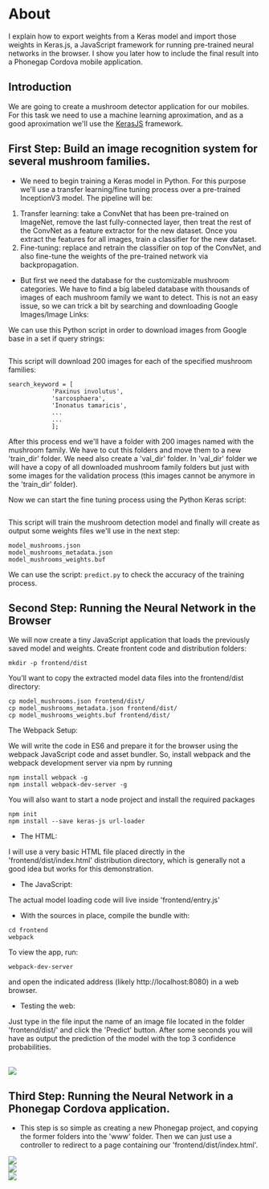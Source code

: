 About
=====

I explain how to export weights from a Keras model and import those weights in Keras.js, a JavaScript framework for running pre-trained neural networks in the browser. I show you later how to include the final result into a Phonegap Cordova mobile application. 

Introduction
-----------

We are going to create a mushroom detector application for our mobiles. For this task we need to use a machine learning aproximation, and as a good aproximation we'll use the [KerasJS](https://github.com/transcranial/keras-js) framework.

First Step: Build an image recognition system for several mushroom families.
-----------

- We need to begin training a Keras model in Python. For this purpose we'll use a transfer learning/fine tuning process over a pre-trained InceptionV3 model. The pipeline will be:

1. Transfer learning: take a ConvNet that has been pre-trained on ImageNet, remove the last fully-connected layer, then treat the rest of the ConvNet as a feature extractor for the new dataset. Once you extract the features for all images, train a classifier for the new dataset.
2. Fine-tuning: replace and retrain the classifier on top of the ConvNet, and also fine-tune the weights of the pre-trained network via backpropagation.

- But first we need the database for the customizable mushroom categories. We have to find a big labeled database with thousands of images of each mushroom family we want to detect. This is not an easy issue, so we can trick a bit by searching and downloading Google Images/Image Links:

We can use this Python script in order to download images from Google base in a set if query strings:

```google-images-download.py
``` 

This script will download 200 images for each of the specified mushroom families:

```
search_keyword = [
            'Paxinus involutus',
            'sarcosphaera',
            'Inonatus tamaricis',
			...
			...
			];
```

After this process end we'll have a folder with 200 images named with the mushroom family. We have to cut this folders and move them to a new 'train_dir' folder. We need also create a 'val_dir' folder.
In 'val_dir' folder we will have a copy of all downloaded mushroom family folders but just with some images for the validation process (this images cannot be anymore in the 'train_dir' folder).

Now we can start the fine tuning process using the Python Keras script:

```fine-tune.py.py
``` 

This script will train the mushroom detection model and finally will create as output some weights files we'll use in the next step:

```
model_mushrooms.json
model_mushrooms_metadata.json
model_mushrooms_weights.buf
```

We can use the script: ```predict.py``` to check the accuracy of the training process.

Second Step: Running the Neural Network in the Browser
-----------

We will now create a tiny JavaScript application that loads the previously saved model and weights. Create frontent code and distribution folders:

```
mkdir -p frontend/dist
```

You’ll want to copy the extracted model data files into the frontend/dist directory:

```
cp model_mushrooms.json frontend/dist/
cp model_mushrooms_metadata.json frontend/dist/
cp model_mushrooms_weights.buf frontend/dist/
```

The Webpack Setup:

We will write the code in ES6 and prepare it for the browser using the webpack JavaScript code and asset bundler. So, install webpack and the webpack development server via npm by running

```
npm install webpack -g
npm install webpack-dev-server -g
```

You will also want to start a node project and install the required packages

```
npm init
npm install --save keras-js url-loader
```

- The HTML:

I will use a very basic HTML file placed directly in the 'frontend/dist/index.html' distribution directory, which is generally not a good idea but works for this demonstration.

- The JavaScript:

The actual model loading code will live inside 'frontend/entry.js'

- With the sources in place, compile the bundle with:

```
cd frontend
webpack
```

To view the app, run:

```
webpack-dev-server
```

and open the indicated address (likely http://localhost:8080) in a web browser.

- Testing the web:

Just type in the file input the name of an image file located in the folder 'frontend/dist/' and click the 'Predict' button. After some seconds you will have as output the prediction of the model with the top 3 confidence probabilities.

<br><img src="screen1.png"></img><br/> 

Third Step: Running the Neural Network in a Phonegap Cordova application.
-----------

- This step is so simple as creating a new Phonegap project, and copying the former folders into the 'www' folder. Then we can just use a controller to redirect to a page containing our 'frontend/dist/index.html'.

<img src="screen1.jpeg"></img><br/>
<img src="screen2.jpeg"></img><br/>
<img src="screen3.jpeg"></img><br/> 



